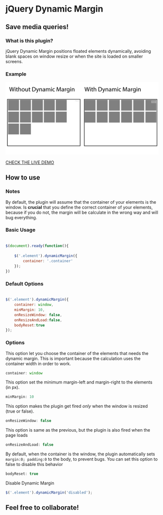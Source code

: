 jQuery Dynamic Margin
==============

## Save media queries!

### What is this plugin?

jQuery Dynamic Margin positions floated elements dynamically, avoiding blank spaces on window resize or when the site is loaded on smaller screens.

### Example

<img src="example-img.jpg">

<a href="http://jsfiddle.net/pietrofxq/MTgD6"> CHECK THE LIVE DEMO</a>

## How to use

### Notes

By default, the plugin will assume that the container of your elements is the window. Is **crucial** that you define the correct container of your elements, because if you do not, the margin will be calculate in the wrong way and will bug everything.

### Basic Usage

```js

$(document).ready(function(){
	
	$('.element').dynamicMargin({
		container: '.container'
	});
})

```

### Default Options


```js

$('.element').dynamicMargin({
	container: window,
	minMargin: 10,
    onResizeWindow: false,
    onResizeAndLoad:false,
    bodyReset:true
});

```

### Options

This option let you choose the container of the elements that needs the dynamic margin. This is important because the calculation uses the container width in order to work.

```js
container: window
```

This option set the minimum margin-left and margin-right to the elements (in px).

```js
minMargin: 10
```

This option makes the plugin get fired *only* when the window is resized (true or false).

```js
onResizeWindow: false
```
This option is same as the previous, but the plugin is also fired when the page loads

```js
onResizeAndLoad: false
```

By default, when the container is the window, the plugin automatically sets ```margin:0; padding:0``` to the body, to prevent bugs. You can set this option to false to disable this behavior

```js
bodyReset: true
```

Disable Dynamic Margin

```js
$('.element').dynamicMargin('disabled');
```

## Feel free to collaborate!